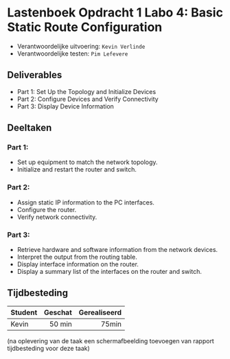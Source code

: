 # Lastenboek Opdracht 1 Labo 4: Basic Static Route Configuration

* Verantwoordelijke uitvoering: `Kevin Verlinde`
* Verantwoordelijke testen: `Pim Lefevere`

## Deliverables

* Part 1: Set Up the Topology and Initialize Devices  
* Part 2: Configure Devices and Verify Connectivity   
* Part 3: Display Device Information 

## Deeltaken

### Part 1:

* Set up equipment to match the network topology.
* Initialize and restart the router and switch. 

### Part 2:

* Assign static IP information to the PC interfaces.
* Configure the router.  
* Verify network connectivity. 

### Part 3:

* Retrieve hardware and software information from the network devices.
* Interpret the output from the routing table.
* Display interface information on the router.
* Display a summary list of the interfaces on the router and switch. 

## Tijdbesteding

| Student  | Geschat | Gerealiseerd |
| :---     |    ---: |         ---: |
| Kevin    |  50 min |      75min        |

(na oplevering van de taak een schermafbeelding toevoegen van rapport tijdbesteding voor deze taak)

